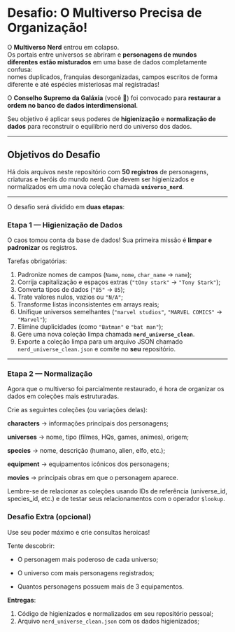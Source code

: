 # Desafio: O Multiverso Precisa de Organização!

O **Multiverso Nerd** entrou em colapso.  
Os portais entre universos se abriram e **personagens de mundos diferentes estão misturados** em uma base de dados completamente confusa:  
nomes duplicados, franquias desorganizadas, campos escritos de forma diferente e até espécies misteriosas mal registradas!

O **Conselho Supremo da Galáxia** (você 👀) foi convocado para **restaurar a ordem no banco de dados interdimensional**.

Seu objetivo é aplicar seus poderes de **higienização** e **normalização de dados** para reconstruir o equilíbrio nerd do universo dos dados.

---

## Objetivos do Desafio

Há dois arquivos neste repositório com **50 registros** de personagens, criaturas e heróis do mundo nerd. Que devem ser higienizados e normalizados em uma nova coleção chamada **`universo_nerd`**.

---

O desafio será dividido em **duas etapas**:

### Etapa 1 — Higienização de Dados

O caos tomou conta da base de dados! Sua primeira missão é **limpar e padronizar** os registros.

Tarefas obrigatórias:

1. Padronize nomes de campos (`Name`, `nome`, `char_name` → `name`);
2. Corrija capitalização e espaços extras (`"tOny stark"` → `"Tony Stark"`);
3. Converta tipos de dados (`"85"` → `85`);
4. Trate valores nulos, vazios ou `"N/A"`;
5. Transforme listas inconsistentes em arrays reais;
6. Unifique universos semelhantes (`"marvel studios"`, `"MARVEL COMICS"` → `"Marvel"`);
7. Elimine duplicidades (como `"Batman"` e `"bat man"`);
8. Gere uma nova coleção limpa chamada **`nerd_universe_clean`**.
9. Exporte a coleção limpa para um arquivo JSON chamado `nerd_universe_clean.json` e comite no **seu** repositório.

---

### Etapa 2 — Normalização

Agora que o multiverso foi parcialmente restaurado, é hora de organizar os dados em coleções mais estruturadas.

Crie as seguintes coleções (ou variações delas):

**characters** → informações principais dos personagens;

**universes** → nome, tipo (filmes, HQs, games, animes), origem;

**species** → nome, descrição (humano, alien, elfo, etc.);

**equipment** → equipamentos icônicos dos personagens;

**movies** → principais obras em que o personagem aparece.

Lembre-se de relacionar as coleções usando IDs de referência (universe_id, species_id, etc.)
e de testar seus relacionamentos com o operador `$lookup`.


### Desafio Extra (opcional)

Use seu poder máximo e crie consultas heroicas!

Tente descobrir:

* O personagem mais poderoso de cada universo;

* O universo com mais personagens registrados;

* Quantos personagens possuem mais de 3 equipamentos.

**Entregas**: 

1. Código de higienizados e normalizados em seu repositório pessoal;
2. Arquivo `nerd_universe_clean.json` com os dados higienizados;

